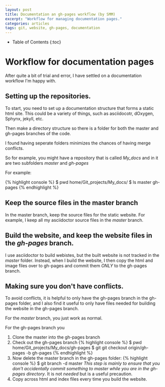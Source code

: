 ```yaml
---
layout: post
title: Documentation an gh-pages workflow (by SMM)
excerpt: "Workflow for managing documentation pages."
categories: articles
tags: git, website, gh-pages, documentation
---
```


* Table of Contents
{:toc}

# Workflow for documentation pages

After quite a bit of trial and error, I have settled on a documentation workflow I'm happy with. 

## Setting up the repositories. 

To start, you need to set up a documentation structure that forms a static html site. 
This could be a variety of things, such as asciidocotr, dOxygen, Sphynx, jekyll, etc. 

Then make a directory structure so there is a folder for both the master and gh-pages branches of the code. 

I found having seperate folders minimizes the chances of having merge conflicts. 

So for example, you might have a repository that is called *My_docs* and in it are two subfolders *master* and *gh-pages*

For example:

{% highlight console %}
$ pwd
home/Git_projects/My_docs/
$ ls
master gh-pages
{% endhighlight %}

## Keep the source files in the master branch

In the master branch, keep the source files for the static website. For example, I keep all my asciidoctor source files in the *master* branch. 

## Build the website, and keep the website files in the *gh-pages* branch. 

I use asciidoctor to build webistes, but the built website is not tracked in the *master* folder. 
Instead, when I build the website, I then copy the html and image files over to gh-pages and commit them *ONLY* to the gh-pages branch. 

## Making sure you don't have conflicts. 

To avoid conflicts, it is helpful to only have the gh-pages branch in the gh-pages folder, and I also find it useful to only have
files needed for building the website in the gh-pages branch. 

For the *master* branch, you just work as normal. 

For the gh-pages branch you
1. Clone the master into the gh-pages branch
2. Check out the gh-pages branch
{% highlight console %}
$ pwd
home/Git_projects/My_docs/gh-pages
$ git git checkout origin/gh-pages -b gh-pages
{% endhighlight %}
3. Now delete the master branch in the gh-pages folder:
{% highlight console %}
$ git branch -d master
*This step is mainly to ensure that you don't accidentally commit something to master while you are in the gh-pages directory*. 
It is not *needed* but is a useful precaution. 
4. Copy across html and index files every time you build the website. 
